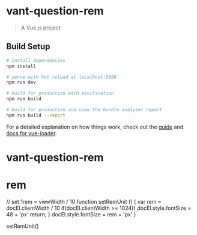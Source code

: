 # vant-question-rem

> A Vue.js project

## Build Setup

``` bash
# install dependencies
npm install

# serve with hot reload at localhost:8080
npm run dev

# build for production with minification
npm run build

# build for production and view the bundle analyzer report
npm run build --report
```

For a detailed explanation on how things work, check out the [guide](http://vuejs-templates.github.io/webpack/) and [docs for vue-loader](http://vuejs.github.io/vue-loader).
# vant-question-rem

# rem
// set 1rem = viewWidth / 10
function setRemUnit () {
  var rem = docEl.clientWidth / 10
  if(docEl.clientWidth >= 1024){
    docEl.style.fontSize = 48 + 'px'
    return;
  }
  docEl.style.fontSize = rem + 'px'
}

setRemUnit()
